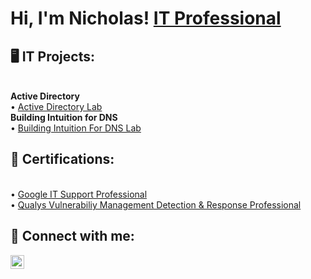 <h1>Hi, I'm Nicholas! <a href="https://www.linkedin.com/in/nicholas-hudson-a7b360151/">IT Professional</a></h1>

<h2> 🖥️ IT Projects:</h2>
<br/><b>Active Directory</b>
<br/>• <a href="https://github.com/NicholasHudsonIT/Active-Directory-Home-Lab">Active Directory Lab</a>
<br/><b>Building Intuition for DNS</b>
<br/>• <a href="https://github.com/NicholasHudsonIT/Building-Intuition-For-DNS-Lab">Building Intuition For DNS Lab</a>

<h2> 📄 Certifications:</h2>
<br/>• <a href="https://drive.google.com/file/d/1Q7CfFmsg2BLisAAiR8i74-X9Pw1Q4q6g/view?usp=sharing">Google IT Support Professional</a>
<br/>• <a href="https://drive.google.com/file/d/1ER0vGQ_RcGd8_Pld8xU29nBGlVxseUKp/view?usp=sharing">Qualys Vulnerabiliy Management Detection & Response Professional</a>

<h2> 🤳 Connect with me:</h2>

[<img align="left" alt="Nicholas Hudson | LinkedIn" width="22px" src="https://cdn.jsdelivr.net/npm/simple-icons@v3/icons/linkedin.svg" />][linkedin]


[linkedin]: https://www.linkedin.com/in/nicholas-hudson-a7b360151/

<!--

Here are some ideas to get you started:

- 🔭 I’m currently working on ...
- 🌱 I’m currently learning ...
- 👯 I’m looking to collaborate on ...
- 🤔 I’m looking for help with ...
- 💬 Ask me about ...
- 📫 How to reach me: ...
- 😄 Pronouns: ...
- ⚡ Fun fact: ...
-->
